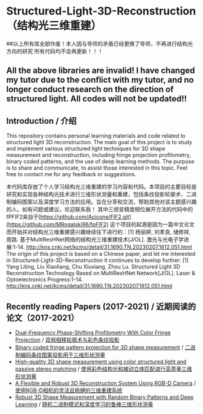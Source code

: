 # Structured-Light-3D-Reconstruction（结构光三维重建）

##以上所有库全部作废！本人因与导师的矛盾已经更换了导师，不再进行结构光方向的研究 所有代码均不会再更新！！！
## All the above libraries are invalid! I have changed my tutor due to the conflict with my tutor, and no longer conduct research on the direction of structured light. All codes will not be updated!!
## Introduction / 介绍

This repository contains personal learning materials and code related to structured light 3D reconstruction. The main goal of this project is to study and implement various structured light techniques for 3D shape measurement and reconstruction, including fringe projection profilometry, binary coded patterns, and the use of deep learning methods. The purpose is to share and communicate, to assist those interested in this topic. Feel free to contact me for any feedback or suggestions.

本代码库存放了个人学习结构光三维重建的学习内容和代码。本项目的主要目标是研究和实现各种结构光技术进行三维形状测量和重建，包括条纹投影轮廓术、二进制编码图案以及深度学习方法的应用。旨在分享和交流，帮助其他对该主题感兴趣的人。如有问题或建议，欢迎联系我！
其中三频变精度相位展开方法的代码中的fPFIF2来自于[https://github.com/Acicone/FIF2.git](https://github.com/MRogalski96/fpFIF2)
这个项目的起源是因为一篇中文论文而开始并对结构光三维重建感兴趣继续往下进行的：[1] 杨丽婷, 刘孝良, 储修祥, 周路. 基于MultiResHNet网络的结构光三维重建技术[J/OL]. 激光与光电子学进展:1-14. http://kns.cnki.net/kcms/detail/31.1690.TN.20230207.1612.051.html
The origin of this project is based on a Chinese paper, and let me interested in Structured-Light-3D-Reconstruction it continues to develop further: [1] Yang Liting, Liu Xiaoliang, Chu Xiuxiang, Zhou Lu. Structured Light 3D Reconstruction Technology Based on MultiResHNet Network[J/OL]. Laser & Optoelectronics Progress:1-14. http://kns.cnki.net/kcms/detail/31.1690.TN.20230207.1612.051.html



## Recently reading Papers (2017-2021) / 近期阅读的论文（2017-2021）

- [Dual-Frequency Phase-Shifting Profilometry With Color Fringe Projection](https://ieeexplore.ieee.org/document/7933261) / [双频相移轮廓术与彩色条纹投影](https://ieeexplore.ieee.org/document/7933261)
- [Binary coded fringe pattern projection for 3D shape measurement](https://openaccess.thecvf.com/content_ICCV_2017_workshops/w2/html/Eltner_Binary_Coded_Fringe_ICCV_2017_paper.html) / [二进制编码条纹图案投影用于三维形状测量](https://openaccess.thecvf.com/content_ICCV_2017_workshops/w2/html/Eltner_Binary_Coded_Fringe_ICCV_2017_paper.html)
- [High-quality 3D shape measurement using color structured light and passive stereo matching](https://www.osapublishing.org/oe/abstract.cfm?uri=oe-26-23-30422) / [使用彩色结构光和被动立体匹配进行高质量三维形状测量](https://www.osapublishing.org/oe/abstract.cfm?uri=oe-26-23-30422)
- [A Flexible and Robust 3D Reconstruction System Using RGB-D Camera](https://ieeexplore.ieee.org/document/9224363) / [使用RGB-D相机的灵活且稳健的三维重建系统](https://ieeexplore.ieee.org/document/9224363)
- [Robust 3D Shape Measurement with Random Binary Patterns and Deep Learning](https://ieeexplore.ieee.org/document/9140655) / [随机二进制模式和深度学习的鲁棒三维形状测量](https://ieeexplore.ieee.org/document/9140655)



